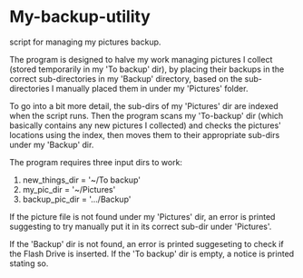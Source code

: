 # My-backup-utility
script for managing my pictures backup.

The program is designed to halve my work managing pictures I collect (stored temporarily in my 'To backup' dir), by placing their backups in the correct sub-directories in my 'Backup' directory, based on the sub-directories I manually placed them in under my 'Pictures' folder.

To go into a bit more detail, the sub-dirs of my 'Pictures' dir are indexed when the script runs. Then the program scans my 'To-backup' dir (which basically contains any new pictures I collected) and checks the pictures' locations using the index, then moves them to their appropriate sub-dirs under my 'Backup' dir.

The program requires three input dirs to work:

1. new_things_dir = '~/To backup'
2. my_pic_dir = '~/Pictures'
3. backup_pic_dir = '.../Backup'

If the picture file is not found under my 'Pictures' dir, an error is printed suggesting to try manually put it in its correct sub-dir under 'Pictures'.

If the 'Backup' dir is not found, an error is printed suggeseting to check if the Flash Drive is inserted.
If the 'To backup' dir is empty, a notice is printed stating so.
